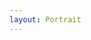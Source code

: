 ```yaml
---
layout: Portrait
---
```


<script type="text/javascript">
    ajaxload('/Portrait/Nachmittagsbetreuung/');
</script>
